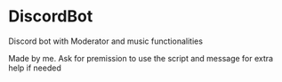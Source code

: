 # DiscordBot
Discord bot with Moderator and music functionalities


Made by me. Ask for premission to use the script and message for extra help if needed 
